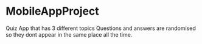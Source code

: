 # MobileAppProject
Quiz App that has 3 different topics
Questions and answers are randomised so they dont appear in the same place all the time.

